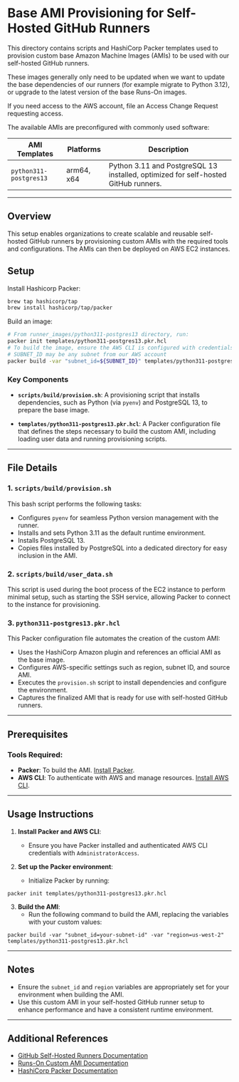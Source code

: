 # Base AMI Provisioning for Self-Hosted GitHub Runners

This directory contains scripts and HashiCorp Packer templates used to provision custom base Amazon Machine Images (AMIs) to be used with our self-hosted GitHub runners.

These images generally only need to be updated when we want to update the base dependencies of our runners (for example migrate to Python 3.12), or upgrade to the latest version of the base Runs-On images.

If you need access to the AWS account, file an Access Change Request requesting access.

The available AMIs are preconfigured with commonly used software:

| AMI Templates              | Platforms | Description                                                                        |
|----------------------------|-----------|------------------------------------------------------------------------------------|
| `python311-postgres13` | arm64, x64 | Python 3.11 and PostgreSQL 13 installed, optimized for self-hosted GitHub runners. |

---

## Overview

This setup enables organizations to create scalable and reusable self-hosted GitHub runners by provisioning custom AMIs with the required tools and configurations. The AMIs can then be deployed on AWS EC2 instances.

## Setup
Install Hashicorp Packer:
```bash
brew tap hashicorp/tap
brew install hashicorp/tap/packer
```

Build an image:
```bash
# From runner_images/python311-postgres13 directory, run:
packer init templates/python311-postgres13.pkr.hcl
# To build the image, ensure the AWS CLI is configured with credentials from AdministratorAccess, run:
# SUBNET_ID may be any subnet from our AWS account
packer build -var "subnet_id=${SUBNET_ID}" templates/python311-postgres13.pkr.hcl
```
### Key Components

- **`scripts/build/provision.sh`**: A provisioning script that installs dependencies, such as Python (via `pyenv`) and PostgreSQL 13, to prepare the base image.
  
- **`templates/python311-postgres13.pkr.hcl`**: A Packer configuration file that defines the steps necessary to build the custom AMI, including loading user data and running provisioning scripts.

---

## File Details

### 1. `scripts/build/provision.sh`
This bash script performs the following tasks:
- Configures `pyenv` for seamless Python version management with the runner.
- Installs and sets Python 3.11 as the default runtime environment.
- Installs PostgreSQL 13.
- Copies files installed by PostgreSQL into a dedicated directory for easy inclusion in the AMI.

### 2. `scripts/build/user_data.sh`
This script is used during the boot process of the EC2 instance to perform minimal setup, such as starting the SSH service, allowing Packer to connect to the instance for provisioning.

### 3. `python311-postgres13.pkr.hcl`
This Packer configuration file automates the creation of the custom AMI:
- Uses the HashiCorp Amazon plugin and references an official AMI as the base image.
- Configures AWS-specific settings such as region, subnet ID, and source AMI.
- Executes the `provision.sh` script to install dependencies and configure the environment.
- Captures the finalized AMI that is ready for use with self-hosted GitHub runners.

---

## Prerequisites

### Tools Required:
- **Packer**: To build the AMI. [Install Packer](https://developer.hashicorp.com/packer/downloads).
- **AWS CLI**: To authenticate with AWS and manage resources. [Install AWS CLI](https://docs.aws.amazon.com/cli/latest/userguide/install-cliv2.html).

---

## Usage Instructions

1. **Install Packer and AWS CLI**:
   - Ensure you have Packer installed and authenticated AWS CLI credentials with `AdministratorAccess`.

2. **Set up the Packer environment**:
   - Initialize Packer by running:
```shell script
packer init templates/python311-postgres13.pkr.hcl
```

3. **Build the AMI**:
   - Run the following command to build the AMI, replacing the variables with your custom values:
```shell script
packer build -var "subnet_id=your-subnet-id" -var "region=us-west-2" templates/python311-postgres13.pkr.hcl
```

---

## Notes

- Ensure the `subnet_id` and `region` variables are appropriately set for your environment when building the AMI.
- Use this custom AMI in your self-hosted GitHub runner setup to enhance performance and have a consistent runtime environment.
  
--- 

## Additional References

- [GitHub Self-Hosted Runners Documentation](https://docs.github.com/en/actions/hosting-your-own-runners)
- [Runs-On Custom AMI Documentation](https://runs-on.com/guides/building-custom-ami-with-packer/)
- [HashiCorp Packer Documentation](https://developer.hashicorp.com/packer)
